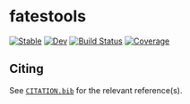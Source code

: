 # fatestools

[![Stable](https://img.shields.io/badge/docs-stable-blue.svg)](https://glemieux.github.io/fatestools.jl/stable)
[![Dev](https://img.shields.io/badge/docs-dev-blue.svg)](https://glemieux.github.io/fatestools.jl/dev)
[![Build Status](https://travis-ci.com/glemieux/fatestools.jl.svg?branch=master)](https://travis-ci.com/glemieux/fatestools.jl)
[![Coverage](https://codecov.io/gh/glemieux/fatestools.jl/branch/master/graph/badge.svg)](https://codecov.io/gh/glemieux/fatestools.jl)

## Citing

See [`CITATION.bib`](CITATION.bib) for the relevant reference(s).
